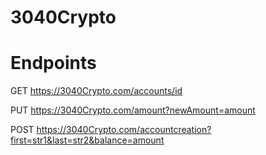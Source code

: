 # 3040Crypto



# Endpoints
GET https://3040Crypto.com/accounts/id

PUT https://3040Crypto.com/amount?newAmount=amount

POST https://3040Crypto.com/accountcreation?first=str1&last=str2&balance=amount
